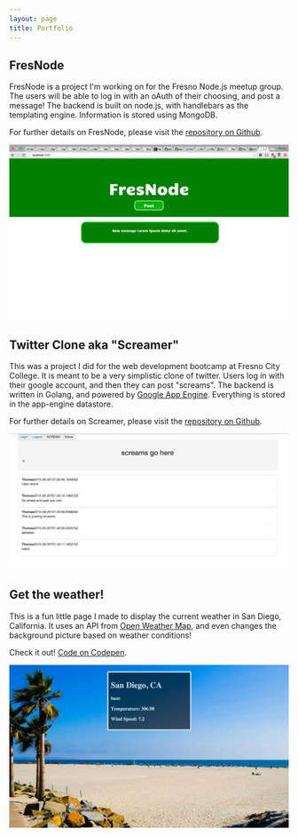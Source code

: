 ```yaml
---
layout: page
title: Portfolio
---
```

## FresNode
FresNode is a project I'm working on for the Fresno Node.js meetup group. The users will be able to log in with an oAuth of their choosing, and post a message! The backend is built on node.js, with handlebars as the templating engine. Information is stored using MongoDB.

For further details on FresNode, please visit the [repository on Github](https://github.com/TheTommyTwitch/fresnode).

![Emerald](img/fresnode.png "FresNode")

## Twitter Clone aka "Screamer"
This was a project I did for the web development bootcamp at Fresno City College. It is meant to be a very simplistic clone of twitter. Users log in with their google account, and then they can post "screams". The backend is written in Golang, and powered by [Google App Engine](https://cloud.google.com/). Everything is stored in the app-engine datastore.

For further details on Screamer, please visit the [repository on Github](https://github.com/TheTommyTwitch/twitter-project).

![Emerald](img/screamer.png "Screamer")

## Get the weather!
This is a fun little page I made to display the current weather in San Diego, California. It uses an API from [Open Weather Map](http://openweathermap.org), and even changes the background picture based on weather conditions!  

Check it out! [Code on Codepen](http://codepen.io/TheTommyTwitch/pen/EVVaGV).

![Emerald](img/weather.png "San Diego!")
